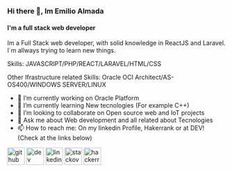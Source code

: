 ### Hi there 👋, Im Emilio Almada
#### I'm a full stack web developer 

Im a Full Stack web developer, with solid knowledge in ReactJS and Laravel. I´m allways trying to learn new things.

Skills: JAVASCRIPT/PHP/REACT/LARAVEL/HTML/CSS 

Other Ifrastructure related Skills: Oracle OCI Architect/AS-OS400/WINDOWS SERVER/LINUX 

- 🔭 I’m currently working on Oracle Platform 
- 🌱 I’m currently learning New tecnologies (For example C++)
- 👯 I’m looking to collaborate on Open source web and IoT projects 
- 💬 Ask me about Web development and all related about Tecnologies 
- 📫 How to reach me: On my linkedin Profile, Hakerrank or at DEV! (Check at the links below)


[<img src='https://cdn.jsdelivr.net/npm/simple-icons@3.0.1/icons/github.svg' alt='github' height='40'>](https://github.com/EmilioAlmada)  [<img src='https://cdn.jsdelivr.net/npm/simple-icons@3.0.1/icons/dev-dot-to.svg' alt='dev' height='40'>](https://dev.to/emilioalmada)  [<img src='https://cdn.jsdelivr.net/npm/simple-icons@3.0.1/icons/linkedin.svg' alt='linkedin' height='40'>](https://www.linkedin.com/in/emilio-almada/)  [<img src='https://cdn.jsdelivr.net/npm/simple-icons@3.0.1/icons/stackoverflow.svg' alt='stackoverflow' height='40'>](https://stackoverflow.com/users/13079326)  [<img src='https://cdn.jsdelivr.net/npm/simple-icons@3.0.1/icons/hackerrank.svg' alt='hackerrank' height='40'>](https://www.hackerrank.com/almadaemilioo)  








<!--
**EmilioAlmada/EmilioAlmada** is a ✨ _special_ ✨ repository because its `README.md` (this file) appears on your GitHub profile.
### Hi there 👋
![I'm a full stack web developer ]
Here are some ideas to get you started:
(https://arturssmirnovs.github.io/github-profile-readme-generator/images/banner.png)
- 🔭 I’m currently working on ...
- 🌱 I’m currently learning ...
- 👯 I’m looking to collaborate on ...
- 🤔 I’m looking for help with ...
- 💬 Ask me about ...
- 📫 How to reach me: ...
- 😄 Pronouns: ...
- ⚡ Fun fact: ...
-->
